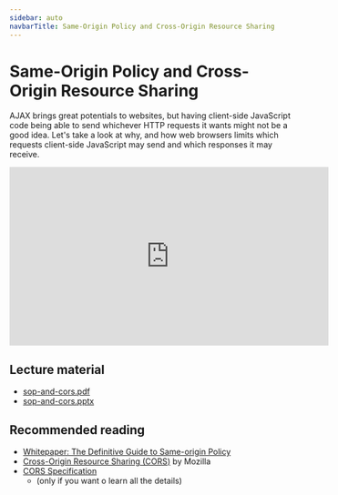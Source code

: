 ```yaml
---
sidebar: auto
navbarTitle: Same-Origin Policy and Cross-Origin Resource Sharing
---
```


# Same-Origin Policy and Cross-Origin Resource Sharing
AJAX brings great potentials to websites, but having client-side JavaScript code being able to send whichever HTTP requests it wants might not be a good idea. Let's take a look at why, and how web browsers limits which requests client-side JavaScript may send and which responses it may receive.

<iframe width="560" height="314" src="https://www.youtube.com/embed/Pv6P8B_iJTc" frameborder="0" allow="accelerometer; autoplay; encrypted-media; gyroscope; picture-in-picture" allowfullscreen></iframe>

## Lecture material
* [sop-and-cors.pdf](sop-and-cors.pdf)
* [sop-and-cors.pptx](sop-and-cors.pptx)

## Recommended reading
* [Whitepaper: The Definitive Guide to Same-origin Policy](https://www.netsparker.com/whitepaper-same-origin-policy/)
* [Cross-Origin Resource Sharing (CORS)](https://developer.mozilla.org/en-US/docs/Web/HTTP/CORS) by Mozilla
* [CORS Specification](https://www.w3.org/TR/cors/)
    * (only if you want o learn all the details)
